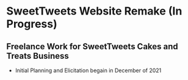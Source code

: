 # SweetTweets Website Remake (In Progress)
## Freelance Work for SweetTweets Cakes and Treats Business

- Initial Planning and Elicitation begain in December of 2021
